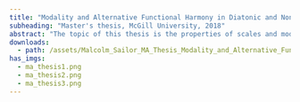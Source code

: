 ```yaml
---
title: "Modality and Alternative Functional Harmony in Diatonic and Non-diatonic Scales"
subheading: "Master's thesis, McGill University, 2018"
abstract: "The topic of this thesis is the properties of scales and modes other than the familiar major and minor, and the possibilities these afford for extended tonality and alternative functional harmony. In chapter one, I develop a systematic account of how to describe a large set of musically useful scales by using a generated line of intervals. This account is based on Hook's (2011) use of the line of fifths, but generalized to any eligible generating interval. In chapter two, I review the theoretical literature on various relevant scale properties, such as transpositional asymmetry and intervallic content. I discuss the implications of these properties when modes of these scales are realized in actual music. In chapter three, I discuss the placement of \"tendency tones\"—minor seconds that resolve to a member of the tonic triad—in various scales and modes, and how this placement affects the tonal implications of a given mode. In connection with this argument I introduce the idea of modal pitch-class sums and show that a mapping exists between these sums and a scale's structure upon the line of fifths. Finally, chapter four discusses how different structures of harmonic functions (analogous to the familiar tonic, subdominant, and dominant functions) can be realized within a mode. Building on the account of tendency tones developed previously, I discuss the contribution of these functions to the tonal dynamics of a given mode."
downloads:
  - path: /assets/Malcolm_Sailor_MA_Thesis_Modality_and_Alternative_Functional_Harmony.pdf
has_imgs:
  - ma_thesis1.png
  - ma_thesis2.png
  - ma_thesis3.png
---
```

